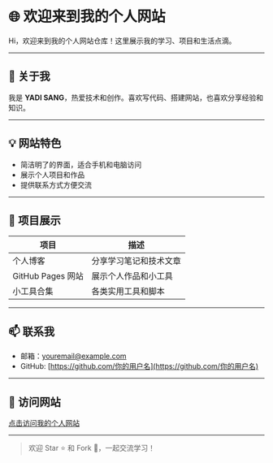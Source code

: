 # 🌐 欢迎来到我的个人网站

Hi，欢迎来到我的个人网站仓库！这里展示我的学习、项目和生活点滴。  

---

## 📝 关于我
我是 **YADI SANG**，热爱技术和创作。喜欢写代码、搭建网站，也喜欢分享经验和知识。  

---

## 💡 网站特色
- 简洁明了的界面，适合手机和电脑访问  
- 展示个人项目和作品  
- 提供联系方式方便交流  

---

## 🚀 项目展示
| 项目 | 描述 |
|------|------|
| 个人博客 | 分享学习笔记和技术文章 |
| GitHub Pages 网站 | 展示个人作品和小工具 |
| 小工具合集 | 各类实用工具和脚本 |

---

## 📫 联系我
- 邮箱：youremail@example.com  
- GitHub: [https://github.com/你的用户名](https://github.com/你的用户名)  

---

## 🔗 访问网站
[点击访问我的个人网站](https://username.github.io)  

---

> 欢迎 Star ⭐ 和 Fork 🍴，一起交流学习！
